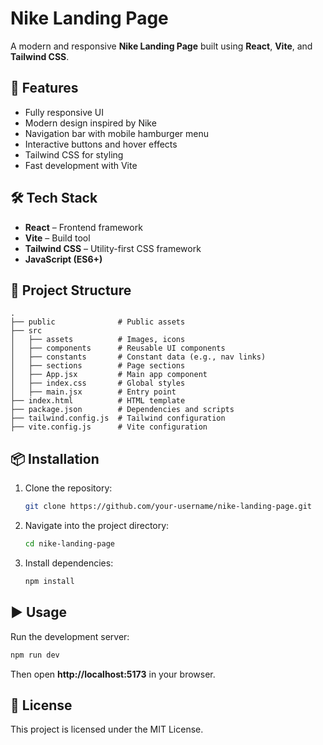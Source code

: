 # Nike Landing Page

A modern and responsive **Nike Landing Page** built using **React**, **Vite**, and **Tailwind CSS**.

## 🚀 Features
- Fully responsive UI
- Modern design inspired by Nike
- Navigation bar with mobile hamburger menu
- Interactive buttons and hover effects
- Tailwind CSS for styling
- Fast development with Vite

## 🛠️ Tech Stack
- **React** – Frontend framework
- **Vite** – Build tool
- **Tailwind CSS** – Utility-first CSS framework
- **JavaScript (ES6+)**

## 📂 Project Structure
```
.
├── public              # Public assets
├── src
│   ├── assets          # Images, icons
│   ├── components      # Reusable UI components
│   ├── constants       # Constant data (e.g., nav links)
│   ├── sections        # Page sections
│   ├── App.jsx         # Main app component
│   ├── index.css       # Global styles
│   ├── main.jsx        # Entry point
├── index.html          # HTML template
├── package.json        # Dependencies and scripts
├── tailwind.config.js  # Tailwind configuration
├── vite.config.js      # Vite configuration
```

## 📦 Installation
1. Clone the repository:
   ```bash
   git clone https://github.com/your-username/nike-landing-page.git
   ```
2. Navigate into the project directory:
   ```bash
   cd nike-landing-page
   ```
3. Install dependencies:
   ```bash
   npm install
   ```

## ▶️ Usage
Run the development server:
```bash
npm run dev
```
Then open **http://localhost:5173** in your browser.


## 📜 License
This project is licensed under the MIT License.
